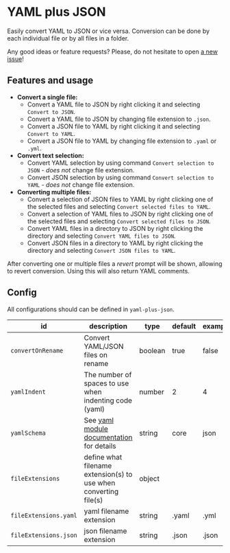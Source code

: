 # YAML plus JSON

Easily convert YAML to JSON or vice versa. Conversion can be done by each individual file or by all files in a folder.

Any good ideas or feature requests? Please, do not hesitate to open [a new issue](https://github.com/hilleer/vscode-yaml-plus-json/issues/new)!

## Features and usage

* **Convert a single file:**
	* Convert a YAML file to JSON by right clicking it and selecting `Convert to JSON`.
	* Convert a YAML file to JSON by changing file extension to `.json`.
	* Convert a JSON file to YAML by right clicking it and selecting `Convert to YAML`.
	* Convert a JSON file to YAML by changing file extension to `.yaml` or `.yml`.
* **Convert text selection:**
	* Convert YAML selection by using command `Convert selection to JSON` - _does not_ change file extension.
	* Convert JSON selection by using command `Convert selection to YAML` - _does not_ change file extension.
* **Converting multiple files:**
	* Convert a selection of JSON files to YAML by right clicking one of the selected files and selecting `Convert selected files to YAML`.
	* Convert a selection of YAML files to JSON by right clicking one of the selected files and selecting `Convert selected files to JSON`.
	* Convert YAML files in a directory to JSON by right clicking the directory and selecting `Convert YAML files to JSON`.
	* Convert JSON files in a directory to YAML by right clicking the directory and selecting `Convert JSON files to YAML`.

After converting one or multiple files a _revert_ prompt will be shown, allowing to revert conversion. Using this will also return YAML comments.

## Config

All configurations should can be defined in `yaml-plus-json`.

| id                    | description                                                                                                             | type    | default | example |
|-----------------------|-------------------------------------------------------------------------------------------------------------------------|---------|---------|---------|
| `convertOnRename`     | Convert YAML/JSON files on rename                                                                                       | boolean | true    | false   |
| `yamlIndent`          | The number of spaces to use when indenting code (yaml)                                                                  | number  | 2       | 4       |
| `yamlSchema`          | See [yaml module documentation](https://github.com/eemeli/yaml/blob/master/docs/03_options.md#data-schemas) for details | string  | core    | json    |
| `fileExtensions`      | define what filename extension(s) to use when converting file(s)                                                        | object  |         |         |
| `fileExtensions.yaml` | yaml filename extension                                                                                                 | string  | .yaml   | .yml    |
| `fileExtensions.json` | json filename extension                                                                                                 | string  | .json   | .json   |
